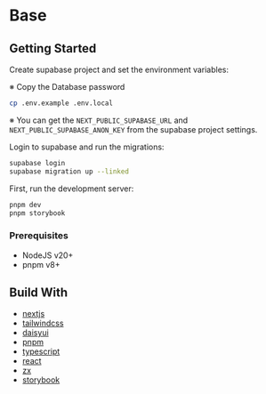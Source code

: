 # Base

## Getting Started

Create supabase project and set the environment variables:

※ Copy the Database password

```bash
cp .env.example .env.local
```

※ You can get the `NEXT_PUBLIC_SUPABASE_URL` and `NEXT_PUBLIC_SUPABASE_ANON_KEY` from the supabase project settings.

Login to supabase and run the migrations:

```bash
supabase login
supabase migration up --linked
```

First, run the development server:

```bash
pnpm dev
pnpm storybook
```

### Prerequisites

- NodeJS v20+
- pnpm v8+

## Build With

- [nextjs](https://nextjs.org/)
- [tailwindcss](https://tailwindcss.com/)
- [daisyui](https://daisyui.com/)
- [pnpm](https://pnpm.io/)
- [typescript](https://www.typescriptlang.org/)
- [react](https://reactjs.org/)
- [zx](https://github.com/google/zx)
- [storybook](https://storybook.js.org/)
